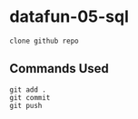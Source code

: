 # datafun-05-sql

```
clone github repo
```

## Commands Used

```
git add .
git commit
git push
```